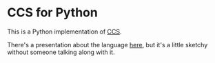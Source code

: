 CCS for Python
===========

This is a Python implementation of [CCS][1]. 

There's a presentation about the language [here][2], but it's a little sketchy
without someone talking along with it.

[1]: http://github.com/hellige/ccs
[2]: http://hellige.github.io/ccs

